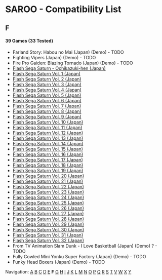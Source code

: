# SAROO - Compatibility List

## F

#### 39 Games (33 Tested)

- Farland Story: Habou no Mai (Japan) (Demo) - TODO
- Fighting Vipers (Japan) (Demo) - TODO
- Fire Pro Gaiden: Blazing Tornado (Japan) (Demo) - TODO
- [Flash Sega Saturn - Ochikazuki-hen (Japan)](../../../Regions/Demos/Japan/610616699/README.md)
- [Flash Sega Saturn Vol. 1 (Japan)](../../../Regions/Demos/Japan/610616601/README.md)
- [Flash Sega Saturn Vol. 2 (Japan)](../../../Regions/Demos/Japan/610616602/01/README.md)
- [Flash Sega Saturn Vol. 3 (Japan)](../../../Regions/Demos/Japan/610616603/01/README.md)
- [Flash Sega Saturn Vol. 4 (Japan)](../../../Regions/Demos/Japan/610616604/01/README.md)
- [Flash Sega Saturn Vol. 5 (Japan)](../../../Regions/Demos/Japan/610616605/README.md)
- [Flash Sega Saturn Vol. 6 (Japan)](../../../Regions/Demos/Japan/610616606/01/README.md)
- [Flash Sega Saturn Vol. 7 (Japan)](../../../Regions/Demos/Japan/610616607/01/README.md)
- [Flash Sega Saturn Vol. 8 (Japan)](../../../Regions/Demos/Japan/610616608/01/README.md)
- [Flash Sega Saturn Vol. 9 (Japan)](../../../Regions/Demos/Japan/610616609/01/README.md)
- [Flash Sega Saturn Vol. 10 (Japan)](../../../Regions/Demos/Japan/610616610/01/README.md)
- [Flash Sega Saturn Vol. 11 (Japan)](../../../Regions/Demos/Japan/610616611/01/README.md)
- [Flash Sega Saturn Vol. 12 (Japan)](../../../Regions/Demos/Japan/610616612/01/README.md)
- [Flash Sega Saturn Vol. 13 (Japan)](../../../Regions/Demos/Japan/610616613/01/README.md)
- [Flash Sega Saturn Vol. 14 (Japan)](../../../Regions/Demos/Japan/610616614/01/README.md)
- [Flash Sega Saturn Vol. 15 (Japan)](../../../Regions/Demos/Japan/610616615/01/README.md)
- [Flash Sega Saturn Vol. 16 (Japan)](../../../Regions/Demos/Japan/610616616/01/README.md)
- [Flash Sega Saturn Vol. 17 (Japan)](../../../Regions/Demos/Japan/610616617/01/README.md)
- [Flash Sega Saturn Vol. 18 (Japan)](../../../Regions/Demos/Japan/610616618/01/README.md)
- [Flash Sega Saturn Vol. 19 (Japan)](../../../Regions/Demos/Japan/610616619/01/README.md)
- [Flash Sega Saturn Vol. 20 (Japan)](../../../Regions/Demos/Japan/610616620/01/README.md)
- [Flash Sega Saturn Vol. 21 (Japan)](../../../Regions/Demos/Japan/610616621/01/README.md)
- [Flash Sega Saturn Vol. 22 (Japan)](../../../Regions/Demos/Japan/610616622/01/README.md)
- [Flash Sega Saturn Vol. 23 (Japan)](../../../Regions/Demos/Japan/610616623/01/README.md)
- [Flash Sega Saturn Vol. 24 (Japan)](../../../Regions/Demos/Japan/610616624/01/README.md)
- [Flash Sega Saturn Vol. 25 (Japan)](../../../Regions/Demos/Japan/610616625/01/README.md)
- [Flash Sega Saturn Vol. 26 (Japan)](../../../Regions/Demos/Japan/610616626/01/README.md)
- [Flash Sega Saturn Vol. 27 (Japan)](../../../Regions/Demos/Japan/610616627/01/README.md)
- [Flash Sega Saturn Vol. 28 (Japan)](../../../Regions/Demos/Japan/610616628/01/README.md)
- [Flash Sega Saturn Vol. 29 (Japan)](../../../Regions/Demos/Japan/610616629/01/README.md)
- [Flash Sega Saturn Vol. 30 (Japan)](../../../Regions/Demos/Japan/610616630/01/README.md)
- [Flash Sega Saturn Vol. 31 (Japan)](../../../Regions/Demos/Japan/610616631/01/README.md)
- [Flash Sega Saturn Vol. 32 (Japan)](../../../Regions/Demos/Japan/610616632/01/README.md)
- From TV Animation Slam Dunk - I Love Basketball (Japan) (Demo) ? - TODO
- Fully Cowled Mini Yonku Super Factory (Japan) (Demo) - TODO
- Funky Head Boxers (Japan) (Demo) - TODO

Navigation:
[A](./A.md) [B](./B.md) [C](./C.md) [D](./D.md) [E](./E.md) **F** [G](./G.md) [H](./H.md) [I](./I.md) [J](./J.md) [K](./K.md) [L](./L.md) [M](./M.md) [N](./N.md) [O](./O.md) [P](./P.md) [Q](./Q.md) [R](./R.md) [S](./S.md) [T](./T.md) [V](./V.md) [W](./W.md) [X](./X.md) [Y](./Y.md)
